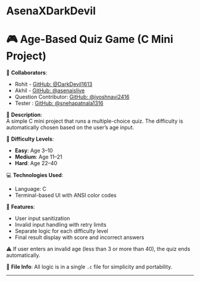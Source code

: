 # AsenaXDarkDevil
# 🎮 Age-Based Quiz Game (C Mini Project)

👥 **Collaborators**:  
- Rohit - [GitHub: @DarkDevil1613](https://github.com/DarkDevil1613)  
- Akhil - [GitHub: @asenaislive](https://github.com/asenaislive)  
- Question Contributor: [GitHub: @jyoshnavi2416](https://github.com/jyoshnavi2416)  
- Tester : [GitHub: @snehapatnala1316](http://github.com/snehapatnala1316)

📌 **Description**:  
A simple C mini project that runs a multiple-choice quiz. The difficulty is automatically chosen based on the user’s age input.

🧠 **Difficulty Levels**:
- **Easy**: Age 3–10  
- **Medium**: Age 11–21  
- **Hard**: Age 22–40  

💻 **Technologies Used**:
- Language: C  
- Terminal-based UI with ANSI color codes

🚀 **Features**:
- User input sanitization
- Invalid input handling with retry limits
- Separate logic for each difficulty level
- Final result display with score and incorrect answers

⚠️ If user enters an invalid age (less than 3 or more than 40), the quiz ends automatically.

📂 **File Info**:
All logic is in a single `.c` file for simplicity and portability.

---
